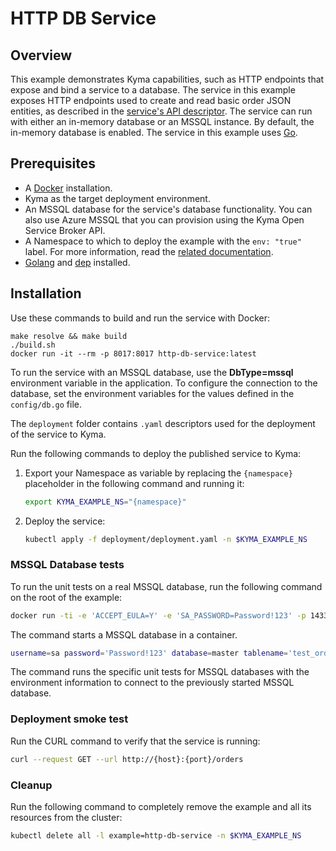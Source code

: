 # HTTP DB Service

## Overview

This example demonstrates Kyma capabilities, such as HTTP endpoints that expose and bind a service to a database. The service in this example exposes HTTP endpoints used to create and read basic order JSON entities, as described in the [service's API descriptor](docs/api/api.yaml). The service can run with either an in-memory database or an MSSQL instance. By default, the in-memory database is enabled. The service in this example uses [Go](http://golang.org).

## Prerequisites

- A [Docker](https://docs.docker.com/install) installation.
- Kyma as the target deployment environment.
- An MSSQL database for the service's database functionality. You can also use Azure MSSQL that you can provision using the Kyma Open Service Broker API.
- A Namespace to which to deploy the example with the `env: "true"` label. For more information, read the [related documentation](https://github.com/kyma-project/kyma/blob/master/docs/kyma/docs/03-02-namespaces.md).
- [Golang](https://golang.org/dl/) and [dep](https://github.com/golang/dep) installed.

## Installation

Use these commands to build and run the service with Docker:

```
make resolve && make build
./build.sh
docker run -it --rm -p 8017:8017 http-db-service:latest
```

To run the service with an MSSQL database, use the **DbType=mssql** environment variable in the application. To configure the connection to the database, set the environment variables for the values defined in the `config/db.go` file.

The `deployment` folder contains `.yaml` descriptors used for the deployment of the service to Kyma.

Run the following commands to deploy the published service to Kyma:

1. Export your Namespace as variable by replacing the `{namespace}` placeholder in the following command and running it:

    ```bash
    export KYMA_EXAMPLE_NS="{namespace}"
    ```
2. Deploy the service:
    ```bash
    kubectl apply -f deployment/deployment.yaml -n $KYMA_EXAMPLE_NS
    ```

### MSSQL Database tests

To run the unit tests on a real MSSQL database, run the following command on the root of the example:

```bash
docker run -ti -e 'ACCEPT_EULA=Y' -e 'SA_PASSWORD=Password!123' -p 1433:1433 -d microsoft/mssql-server-linux:2017-latest
```

The command starts a MSSQL database in a container.

```bash
username=sa password='Password!123' database=master tablename='test_orders' host=localhost port=1433 dbtype=mssql go test ./... -v
```

The command runs the specific unit tests for MSSQL databases with the environment information to connect to the previously started MSSQL database.


### Deployment smoke test

Run the CURL command to verify that the service is running:

```bash
curl --request GET --url http://{host}:{port}/orders
```

### Cleanup

Run the following command to completely remove the example and all its resources from the cluster:

```bash
kubectl delete all -l example=http-db-service -n $KYMA_EXAMPLE_NS
```
